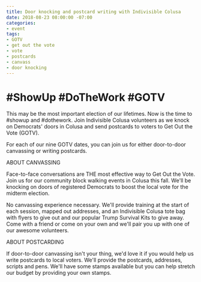 ```yaml
---
title: Door knocking and postcard writing with Indivisible Colusa
date: 2018-08-23 08:00:00 -07:00
categories:
- event
tags:
- GOTV
- get out the vote
- vote
- postcards
- canvass
- door knocking
---
```


# #ShowUp #DoTheWork #GOTV
This may be the most important election of our lifetimes. Now is the time to #showup and #dothework. Join Indivisible Colusa volunteers as we knock on Democrats' doors in Colusa and send postcards to voters to Get Out the Vote (GOTV).

For each of our nine GOTV dates, you can join us for either door-to-door canvassing or writing postcards.

ABOUT CANVASSING

Face-to-face conversations are THE most effective way to Get Out the Vote. Join us for our community block walking events in Colusa this fall. We'll be knocking on doors of registered Democrats to boost the local vote for the midterm election.

No canvassing experience necessary. We'll provide training at the start of each session, mapped out addresses, and an Indivisible Colusa tote bag with flyers to give out and our popular Trump Survival Kits to give away. Come with a friend or come on your own and we'll pair you up with one of our awesome volunteers.

ABOUT POSTCARDING

If door-to-door canvassing isn't your thing, we'd love it if you would help us write postcards to local voters. We'll provide the postcards, addresses, scripts and pens. We'll have some stamps available but you can help stretch our budget by providing your own stamps.